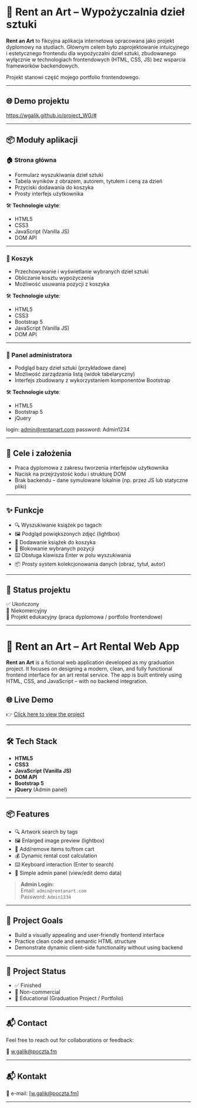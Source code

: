 # 🎨 Rent an Art – Wypożyczalnia dzieł sztuki

**Rent an Art** to fikcyjna aplikacja internetowa opracowana jako projekt dyplomowy na studiach. Głównym celem było zaprojektowanie intuicyjnego i estetycznego frontendu dla wypożyczalni dzieł sztuki, zbudowanego wyłącznie w technologiach frontendowych (HTML, CSS, JS) bez wsparcia frameworków backendowych.

Projekt stanowi część mojego portfolio frontendowego.

---

## 🌐 Demo projektu

https://wgalik.github.io/project_WG/#

---

## 📦 Moduły aplikacji

### 🏠 Strona główna

- Formularz wyszukiwania dzieł sztuki
- Tabela wyników z obrazem, autorem, tytułem i ceną za dzień
- Przyciski dodawania do koszyka
- Prosty interfejs użytkownika

🛠 **Technologie użyte**:
- HTML5
- CSS3
- JavaScript (Vanilla JS)
- DOM API

---

### 🛒 Koszyk

- Przechowywanie i wyświetlanie wybranych dzieł sztuki
- Obliczanie kosztu wypożyczenia
- Możliwość usuwania pozycji z koszyka

🛠 **Technologie użyte**:
- HTML5
- CSS3
- Bootstrap 5
- JavaScript (Vanilla JS)
- DOM API

---

### 🔐 Panel administratora

- Podgląd bazy dzieł sztuki (przykładowe dane)
- Możliwość zarządzania listą (widok tabelaryczny)
- Interfejs zbudowany z wykorzystaniem komponentów Bootstrap

🛠 **Technologie użyte**:
- HTML5
- Bootstrap 5
- jQuery

login: admin@rentanart.com
password: Admin1234

---

## 🎯 Cele i założenia

- Praca dyplomowa z zakresu tworzenia interfejsów użytkownika
- Nacisk na przejrzystość kodu i strukturę DOM
- Brak backendu – dane symulowane lokalnie (np. przez JS lub statyczne pliki)

---

## ✨ Funkcje

- 🔍 Wyszukiwanie książek po tagach
- 🖼️ Podgląd powiększonych zdjęć (lightbox)
- 🛒 Dodawanie książek do koszyka
- 🚫 Blokowanie wybranych pozycji
- ⌨️ Obsługa klawisza Enter w polu wyszukiwania
- 📦 Prosty system kolekcjonowania danych (obraz, tytuł, autor)

---

## 🚧 Status projektu

✅ Ukończony  
📁 Niekomercyjny  
🧠 Projekt edukacyjny (praca dyplomowa / portfolio frontendowe)

---

# 🎨 Rent an Art – Art Rental Web App

**Rent an Art** is a fictional web application developed as my graduation project. It focuses on designing a modern, clean, and fully functional frontend interface for an art rental service. The app is built entirely using HTML, CSS, and JavaScript – with no backend integration.

## 🌐 Live Demo

👉 [Click here to view the project](https://wgalik.github.io/project_WG/#)

---

## 🛠️ Tech Stack

- **HTML5**
- **CSS3**
- **JavaScript (Vanilla JS)**
- **DOM API**
- **Bootstrap 5**
- **jQuery** (Admin panel)

---

## 📦 Features

- 🔍 Artwork search by tags
- 🖼️ Enlarged image preview (lightbox)
- 🛒 Add/remove items to/from cart
- 💰 Dynamic rental cost calculation
- ⌨️ Keyboard interaction (Enter to search)
- 🔐 Simple admin panel (view/edit demo data)

> **Admin Login:**  
> Email: `admin@rentanart.com`  
> Password: `Admin1234`

---

## 🎯 Project Goals

- Build a visually appealing and user-friendly frontend interface
- Practice clean code and semantic HTML structure
- Demonstrate dynamic client-side functionality without using backend

---

## 🚧 Project Status

- ✅ Finished
- 📁 Non-commercial
- 🧠 Educational (Graduation Project / Portfolio)

---

## 📬 Contact

Feel free to reach out for collaborations or feedback:

📧 [w.galik@poczta.fm](mailto:w.galik@poczta.fm)

---


## 📬 Kontakt

📧 e-mail: [w.galik@poczta.fm]  

---
